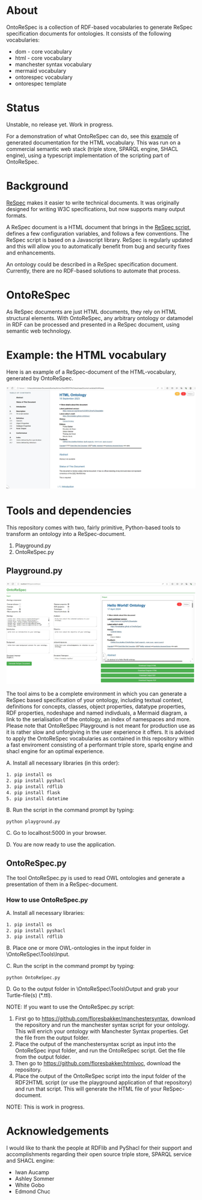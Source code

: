 # About

OntoReSpec is a collection of RDF-based vocabularies to generate ReSpec specification documents for ontologies. It consists of the following vocabularies:

* dom - core vocabulary
* html - core vocabulary
* manchester syntax vocabulary
* mermaid vocabulary
* ontorespec vocabulary
* ontorespec template

# Status

Unstable, no release yet. Work in progress. 

For a demonstration of what OntoReSpec can do, see this [example](https://floresbakker.github.io/htmlvoc/) of generated documentation for the HTML vocabulary. This was run on a commercial semantic web stack (triple store, SPARQL engine, SHACL engine), using a typescript implementation of the scripting part of OntoReSpec.

# Background

[ReSpec](https://respec.org/docs/) makes it easier to write technical documents. It was originally designed for writing W3C specifications, but now supports many output formats.

A ReSpec document is a HTML document that brings in the [ReSpec script](https://github.com/w3c/respec), defines a few configuration variables, and follows a few conventions. The ReSpec script is based on a Javascript library. ReSpec is regularly updated and this will allow you to automatically benefit from bug and security fixes and enhancements.

An ontology could be described in a ReSpec specification document. Currently, there are no RDF-based solutions to automate that process.

# OntoReSpec

As ReSpec documents are just HTML documents, they rely on HTML structural elements. With OntoReSpec, any arbitrary ontology or datamodel in RDF can be processed and presented in a ReSpec document, using semantic web technology.

# Example: the HTML vocabulary

Here is an example of a ReSpec-document of the HTML-vocabulary, generated by OntoReSpec. 

![An example of an Respec-document](/examples/ExampleReSpec-HTMLDocument.JPG)

# Tools and dependencies

This repository comes with two, fairly primitive, Python-based tools to transform an ontology into a ReSpec-document.

1. Playground.py
2. OntoReSpec.py


## Playground.py

![An example of the OntoReSpec playground](/examples/Playground.JPG)

The tool aims to be a complete environment in which you can generate a ReSpec based specification of your ontology, including textual context, definitions for concepts, classes, object properties, datatype properties, RDF properties, nodeshape and named indivduals, a Mermaid diagram, a link to the serialisation of the ontology, an index of namespaces and more. Please note that OntoReSpec Playground is not meant for production use as it is rather slow and unforgiving in the user experience it offers. It is advised to apply the OntoReSpec vocabularies as contained in this repository within a fast enviroment consisting of a performant triple store, sparlq engine and shacl engine for an optimal experience.

A. Install all necessary libraries (in this order):

    1. pip install os
    2. pip install pyshacl
    3. pip install rdflib
    4. pip install flask
    5. pip install datetime
    
B. Run the script in the command prompt by typing: 

```
python playground.py
```

C. Go to localhost:5000 in your browser. 

D. You are now ready to use the application. 


## OntoReSpec.py

The tool OntoReSpec.py is used to read OWL ontologies and generate a presentation of them in a ReSpec-document.

### How to use OntoReSpec.py

A. Install all necessary libraries:

    1. pip install os
    2. pip install pyshacl
    3. pip install rdflib

B. Place one or more OWL-ontologies in the input folder in \OntoReSpec\Tools\Input. 

C. Run the script in the command prompt by typing: 

```
python OntoReSpec.py
```

D. Go to the output folder in \OntoReSpec\Tools\Output and grab your Turtle-file(s) (*.ttl). 

NOTE: If you want to use the OntoReSpec.py script:
1.  First go to https://github.com/floresbakker/manchestersyntax, download the repository and run the manchester syntax script for your ontology. This will enrich your ontology with Manchester Syntax properties. Get the file from the output folder. 
2. Place the output of the manchestersyntax script as input into the OntoReSpec input folder, and run the OntoReSpec script. Get the file from the output folder.
3. Then go to https://github.com/floresbakker/htmlvoc, download the repository.
4. Place the output of the OntoReSpec script into the input folder of the RDF2HTML script (or use the playground application of that repository) and run that script. This will generate the HTML file of your ReSpec-document.

NOTE: This is work in progress. 


# Acknowledgements

I would like to thank the people at RDFlib and PyShacl for their support and accomplishments regarding their open source triple store, SPARQL service and SHACL engine:

* Iwan Aucamp
* Ashley Sommer
* White Gobo
* Edmond Chuc